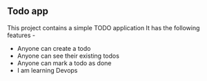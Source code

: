 ## Todo app

This project contains a simple TODO application
It has the following features - 

- Anyone can create a todo
- Anyone can see their existing todos
- Anyone can mark a todo as done
- I am learning Devops 
